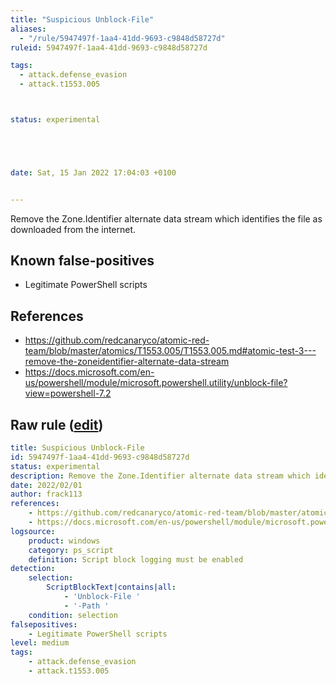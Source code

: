 ```yaml
---
title: "Suspicious Unblock-File"
aliases:
  - "/rule/5947497f-1aa4-41dd-9693-c9848d58727d"
ruleid: 5947497f-1aa4-41dd-9693-c9848d58727d

tags:
  - attack.defense_evasion
  - attack.t1553.005



status: experimental





date: Sat, 15 Jan 2022 17:04:03 +0100


---
```


Remove the Zone.Identifier alternate data stream which identifies the file as downloaded from the internet.

<!--more-->


## Known false-positives

* Legitimate PowerShell scripts



## References

* https://github.com/redcanaryco/atomic-red-team/blob/master/atomics/T1553.005/T1553.005.md#atomic-test-3---remove-the-zoneidentifier-alternate-data-stream
* https://docs.microsoft.com/en-us/powershell/module/microsoft.powershell.utility/unblock-file?view=powershell-7.2


## Raw rule ([edit](https://github.com/SigmaHQ/sigma/edit/master/rules/windows/powershell/powershell_script/posh_ps_suspicious_unblock_file.yml))
```yaml
title: Suspicious Unblock-File
id: 5947497f-1aa4-41dd-9693-c9848d58727d
status: experimental
description: Remove the Zone.Identifier alternate data stream which identifies the file as downloaded from the internet.
date: 2022/02/01
author: frack113
references:
    - https://github.com/redcanaryco/atomic-red-team/blob/master/atomics/T1553.005/T1553.005.md#atomic-test-3---remove-the-zoneidentifier-alternate-data-stream
    - https://docs.microsoft.com/en-us/powershell/module/microsoft.powershell.utility/unblock-file?view=powershell-7.2
logsource:
    product: windows
    category: ps_script
    definition: Script block logging must be enabled
detection:
    selection:
        ScriptBlockText|contains|all:
            - 'Unblock-File '
            - '-Path '
    condition: selection
falsepositives:
    - Legitimate PowerShell scripts
level: medium
tags:
    - attack.defense_evasion
    - attack.t1553.005

```
